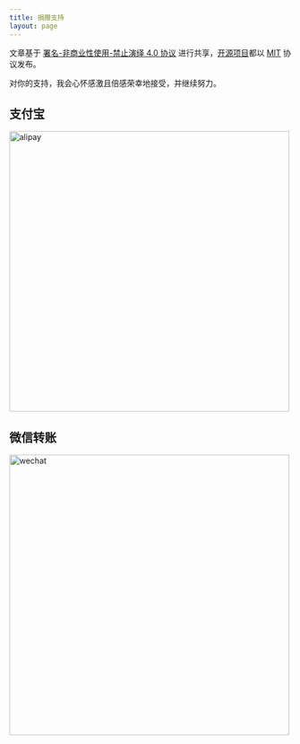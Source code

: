 ```yaml
---
title: 捐赠支持
layout: page
---
```


文章基于 [署名-非商业性使用-禁止演绎 4.0 协议](https://creativecommons.org/licenses/by-nc-nd/4.0/deed.zh) 进行共享，[开源项目](https://github.com/egoist)都以 [MIT](https://egoist.mit-license.org/) 协议发布。

对你的支持，我会心怀感激且倍感荣幸地接受，并继续努力。

## <span>支付宝</span>

<img src="https://egoist.oss-cn-shenzhen.aliyuncs.com/2019-06-28-alipay.jpg" alt="alipay" width="500">

## <span>微信转账</span>

<img src="https://egoist.oss-cn-shenzhen.aliyuncs.com/2019-06-28-wechat.png" alt="wechat" width="500">

